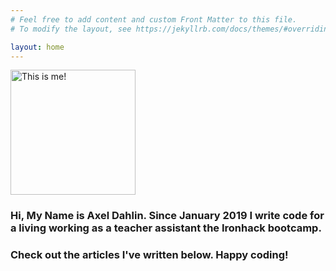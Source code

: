 ```yaml
---
# Feel free to add content and custom Front Matter to this file.
# To modify the layout, see https://jekyllrb.com/docs/themes/#overriding-theme-defaults

layout: home
---
```



<img src="/assets/images/me_low.png" alt="This is me!" width="200"/>

<h3>Hi, My Name is Axel Dahlin. Since January 2019 I write code for a living working as a teacher assistant the Ironhack bootcamp.</h3>

<h3>Check out the articles I've written below. Happy coding!</h3>











<!-- ![alt text](/assets/me_circle.png "Logo Title Text 1") -->






